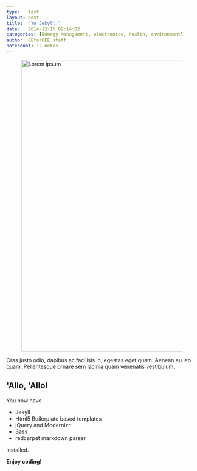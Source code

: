 ```yaml
---
type:	text
layout: post
title:  "Yo Jekyll!"
date:	2014-12-15 09:14:02
categories: [Energy Management, electronics, health, environment]
author:	GEforCEE staff
notecount: 12 notes
---
```

<figure><img src="http://lorempixel.com/640/768/technics" width="640" height="768" alt="Lorem ipsum"></figure>

Cras justo odio, dapibus ac facilisis in, egestas eget quam. Aenean eu leo quam. Pellentesque ornare sem lacinia quam venenatis vestibulum.

<!--more-->

## 'Allo, 'Allo!

You now have

- Jekyll
- Html5 Boilerplate based templates
- jQuery and Modernizr
- Sass
- redcarpet markdown parser

installed.

**Enjoy coding!**
